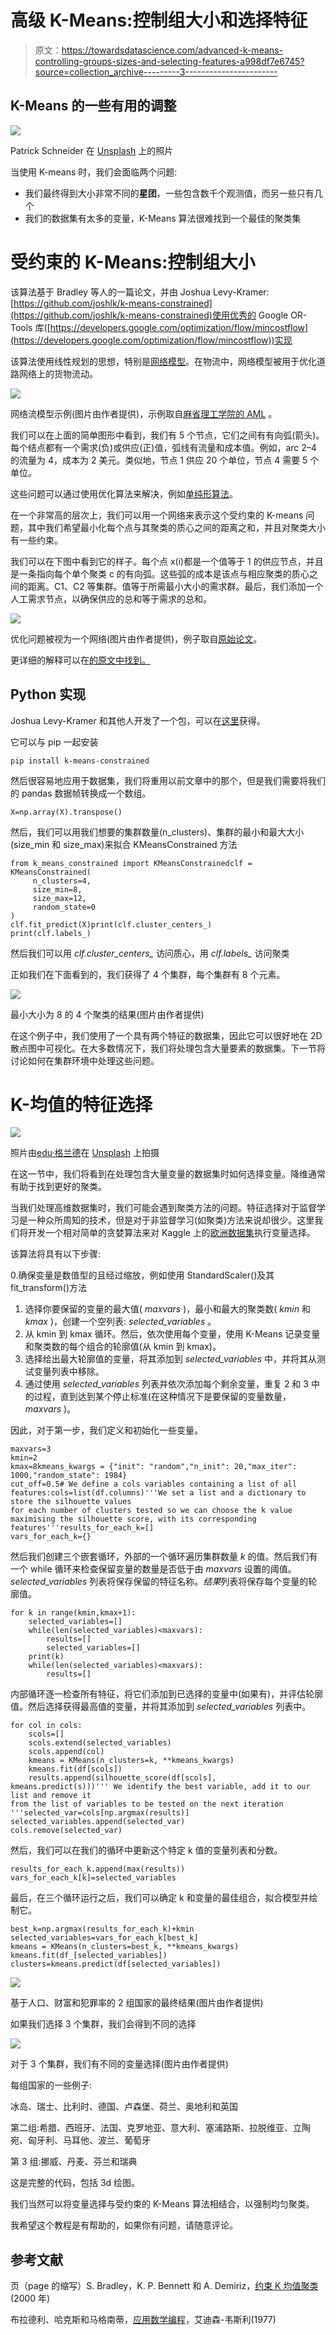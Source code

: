 # 高级 K-Means:控制组大小和选择特征

> 原文：<https://towardsdatascience.com/advanced-k-means-controlling-groups-sizes-and-selecting-features-a998df7e6745?source=collection_archive---------3----------------------->

## K-Means 的一些有用的调整

![](img/1ca1506814f8a673546907ee1a3d0526.png)

Patrick Schneider 在 [Unsplash](https://unsplash.com/?utm_source=medium&utm_medium=referral) 上的照片

当使用 K-means 时，我们会面临两个问题:

*   我们最终得到大小非常不同的**星团**，一些包含数千个观测值，而另一些只有几个
*   我们的数据集有太多的变量，K-Means 算法很难找到一个最佳的聚类集

# 受约束的 K-Means:控制组大小

该算法基于 Bradley 等人的一篇论文，并由 Joshua Levy-Kramer:[https://github.com/joshlk/k-means-constrained](https://github.com/joshlk/k-means-constrained)使用优秀的 Google OR-Tools 库([https://developers.google.com/optimization/flow/mincostflow](https://developers.google.com/optimization/flow/mincostflow))实现

该算法使用线性规划的思想，特别是[网络模型](http://web.mit.edu/15.053/www/AMP-Chapter-08.pdf)。在物流中，网络模型被用于优化道路网络上的货物流动。

![](img/9659f2a03c61a68116c503c49b3fef56.png)

网络流模型示例(图片由作者提供)，示例取自[麻省理工学院的 AML](http://web.mit.edu/15.053/www/AMP-Chapter-08.pdf) 。

我们可以在上面的简单图形中看到，我们有 5 个节点，它们之间有有向弧(箭头)。每个结点都有一个需求(负)或供应(正)值，弧线有流量和成本值。例如，arc 2–4 的流量为 4，成本为 2 美元。类似地，节点 1 供应 20 个单位，节点 4 需要 5 个单位。

这些问题可以通过使用优化算法来解决，例如[单纯形算法](https://en.wikipedia.org/wiki/Simplex_algorithm)。

在一个非常高的层次上，我们可以用一个网络来表示这个受约束的 K-means 问题，其中我们希望最小化每个点与其聚类的质心之间的距离之和，并且对聚类大小有一些约束。

我们可以在下图中看到它的样子。每个点 x(i)都是一个值等于 1 的供应节点，并且是一条指向每个单个聚类 c 的有向弧。这些弧的成本是该点与相应聚类的质心之间的距离。C1、C2 等集群。值等于所需最小大小的需求群。最后，我们添加一个人工需求节点，以确保供应的总和等于需求的总和。

![](img/390a048461fc564e714656d37679b20f.png)

优化问题被视为一个网络(图片由作者提供)，例子取自[原始论文](http://web.mit.edu/15.053/www/AMP-Chapter-08.pdf)。

更详细的解释可以在[的原文中找到。](https://www.microsoft.com/en-us/research/wp-content/uploads/2016/02/tr-2000-65.pdf)

## Python 实现

Joshua Levy-Kramer 和其他人开发了一个包，可以在[这里](https://pypi.org/project/k-means-constrained/)获得。

它可以与 pip 一起安装

```
pip install k-means-constrained
```

然后很容易地应用于数据集，我们将重用以前文章中的那个，但是我们需要将我们的 pandas 数据帧转换成一个数组。

```
X=np.array(X).transpose()
```

然后，我们可以用我们想要的集群数量(n_clusters)、集群的最小和最大大小(size_min 和 size_max)来拟合 KMeansConstrained 方法

```
from k_means_constrained import KMeansConstrainedclf = KMeansConstrained(
     n_clusters=4,
     size_min=8,
     size_max=12,
     random_state=0
)
clf.fit_predict(X)print(clf.cluster_centers_)
print(clf.labels_)
```

然后我们可以用 *clf.cluster_centers_* 访问质心，用 *clf.labels_* 访问聚类

正如我们在下面看到的，我们获得了 4 个集群，每个集群有 8 个元素。

![](img/158160286a458c02532cc900878e891a.png)

最小大小为 8 的 4 个聚类的结果(图片由作者提供)

在这个例子中，我们使用了一个具有两个特征的数据集，因此它可以很好地在 2D 散点图中可视化。在大多数情况下，我们将处理包含大量要素的数据集。下一节将讨论如何在集群环境中处理这些问题。

# K-均值的特征选择

![](img/555ebebcffa38e02561e4907998cf1d1.png)

照片由[edu·格兰德](https://unsplash.com/@edgr?utm_source=medium&utm_medium=referral)在 [Unsplash](https://unsplash.com?utm_source=medium&utm_medium=referral) 上拍摄

在这一节中，我们将看到在处理包含大量变量的数据集时如何选择变量。降维通常有助于找到更好的聚类。

当我们处理高维数据集时，我们可能会遇到聚类方法的问题。特征选择对于监督学习是一种众所周知的技术，但是对于非监督学习(如聚类)方法来说却很少。这里我们将开发一个相对简单的贪婪算法来对 Kaggle 上的[欧洲数据集](https://www.kaggle.com/roshansharma/europe-datasets)执行变量选择。

该算法将具有以下步骤:

0.确保变量是数值型的且经过缩放，例如使用 StandardScaler()及其 fit_transform()方法

1.  选择你要保留的变量的最大值( *maxvars* )，最小和最大的聚类数( *kmin* 和 *kmax* )，创建一个空列表: *selected_variables* 。
2.  从 kmin 到 kmax 循环。然后，依次使用每个变量，使用 K-Means 记录变量和聚类数的每个组合的轮廓值(从 kmin 到 kmax)。
3.  选择给出最大轮廓值的变量，将其添加到 *selected_variables* 中，并将其从测试变量列表中移除。
4.  通过使用 *selected_variables* 列表并依次添加每个剩余变量，重复 2 和 3 中的过程，直到达到某个停止标准(在这种情况下是要保留的变量数量， *maxvars* )。

因此，对于第一步，我们定义和初始化一些变量。

```
maxvars=3
kmin=2
kmax=8kmeans_kwargs = {"init": "random","n_init": 20,"max_iter": 1000,"random_state": 1984}
cut_off=0.5# We define a cols variables containing a list of all features:cols=list(df.columns)'''We set a list and a dictionary to store the silhouette values
for each number of clusters tested so we can choose the k value
maximising the silhouette score, with its corresponding features'''results_for_each_k=[]
vars_for_each_k={}
```

然后我们创建三个嵌套循环，外部的一个循环遍历集群数量 *k* 的值。然后我们有一个 while 循环来检查保留变量的数量是否低于由 *maxvars* 设置的阈值。 *selected_variables* 列表将保存保留的特征名称。*结果*列表将保存每个变量的轮廓值。

```
for k in range(kmin,kmax+1):
    selected_variables=[]
    while(len(selected_variables)<maxvars):
        results=[]    
        selected_variables=[]
    print(k)
    while(len(selected_variables)<maxvars):
        results=[]
```

内部循环逐一检查所有特征，将它们添加到已选择的变量中(如果有)，并评估轮廓值。然后选择获得最高值的变量，并将其添加到 *selected_variables* 列表中。

```
for col in cols:
    scols=[]
    scols.extend(selected_variables)
    scols.append(col) 
    kmeans = KMeans(n_clusters=k, **kmeans_kwargs)
    kmeans.fit(df[scols])
    results.append(silhouette_score(df[scols],   kmeans.predict(s)))''' We identify the best variable, add it to our list and remove it 
from the list of variables to be tested on the next iteration '''selected_var=cols[np.argmax(results)]
selected_variables.append(selected_var)
cols.remove(selected_var)
```

然后，我们可以在我们的循环中更新这个特定 k 值的变量列表和分数。

```
results_for_each_k.append(max(results))
vars_for_each_k[k]=selected_variables
```

最后，在三个循环运行之后，我们可以确定 k 和变量的最佳组合，拟合模型并绘制它。

```
best_k=np.argmax(results_for_each_k)+kmin
selected_variables=vars_for_each_k[best_k]
kmeans = KMeans(n_clusters=best_k, **kmeans_kwargs)
kmeans.fit(df_[selected_variables])
clusters=kmeans.predict(df[selected_variables])
```

![](img/2bf050a66e55716519db992d13396185.png)

基于人口、财富和犯罪率的 2 组国家的最终结果(图片由作者提供)

如果我们选择 3 个集群，我们会得到不同的选择

![](img/d5fb321cb704b4ce6b2e515ab3c815e9.png)

对于 3 个集群，我们有不同的变量选择(图片由作者提供)

每组国家的一些例子:

冰岛、瑞士、比利时、德国、卢森堡、荷兰、奥地利和英国

第二组:希腊、西班牙、法国、克罗地亚、意大利、塞浦路斯、拉脱维亚、立陶宛、匈牙利、马耳他、波兰、葡萄牙

第 3 组:挪威、丹麦、芬兰和瑞典

这是完整的代码，包括 3d 绘图。

我们当然可以将变量选择与受约束的 K-Means 算法相结合，以强制均匀聚类。

我希望这个教程是有帮助的，如果你有问题，请随意评论。

## **参考文献**

页（page 的缩写）S. Bradley，K. P. Bennett 和 A. Demiriz，[约束 K 均值聚类](https://www.microsoft.com/en-us/research/wp-content/uploads/2016/02/tr-2000-65.pdf) (2000 年)

布拉德利、哈克斯和马格南蒂，[应用数学编程](http://web.mit.edu/15.053/www/AMP.htm)，艾迪森-韦斯利(1977)